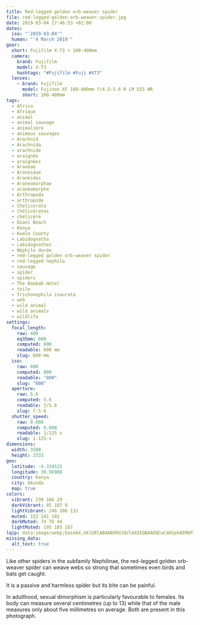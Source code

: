 ```yaml
---
title: Red-legged golden orb-weaver spider
file: red-legged-golden-orb-weaver-spider.jpg
date: 2019-03-04 17:46:53 +02:00
dates:
  iso: "'2019-03-04'"
  human: "'4 March 2019'"
gear:
  short: Fujifilm X-T3 + 100-400mm
  camera:
    brand: Fujifilm
    model: X-T3
    hashtags: "#Fujifilm #Fuji #XT3"
  lenses:
    - brand: Fujifilm
      model: Fujinon XF 100-400mm f/4.5-5.6 R LM OIS WR
      short: 100-400mm
tags:
  - Africa
  - Afrique
  - animal
  - animal sauvage
  - animalière
  - animaux sauvages
  - Arachnid
  - Arachnida
  - arachnide
  - araignée
  - araignées
  - Araneae
  - Araneidae
  - Aranéides
  - Araneomorphae
  - aranéomorphe
  - Arthropoda
  - arthropode
  - Chelicerata
  - Chélicérates
  - chélicéré
  - Diani Beach
  - Kenya
  - Kwale County
  - Labidognatha
  - Labidognathes
  - Néphile dorée
  - red-legged golden orb-weaver spider
  - red-legged nephila
  - sauvage
  - spider
  - spiders
  - The Baobab Hotel
  - toile
  - Trichonephila inaurata
  - web
  - wild animal
  - wild animals
  - wildlife
settings:
  focal_length:
    raw: 400
    eq35mm: 600
    computed: 600
    readable: 600 mm
    slug: 600-mm
  iso:
    raw: 800
    computed: 800
    readable: "800"
    slug: "800"
  aperture:
    raw: 5.6
    computed: 5.6
    readable: ƒ/5.6
    slug: f-5-6
  shutter_speed:
    raw: 0.008
    computed: 0.008
    readable: 1/125 s
    slug: 1-125-s
dimensions:
  width: 3500
  height: 2333
geo:
  latitude: -4.334515
  longitude: 39.56908
  country: Kenya
  city: Ukunda
  map: true
colors:
  vibrant: 239 166 29
  darkVibrant: 85 107 9
  lightVibrant: 246 206 131
  muted: 152 141 102
  darkMuted: 74 76 44
  lightMuted: 195 185 167
lqip: data:image/webp;base64,UklGRlABAABXRUJQVlA4IEQBAADQCwCdASpkAEMAP3Ggxlk/v7EvszMcA/AuCWUGcAzqnfQcHH38crfQbGWGnk4B4eQPjBehiez8cP+zv4jkcBvYYjM9xvVNz8BHqwRVLYRANoqZQH5mi85PkaFU2XYIECODINrOanQAANzfQQaowKN7gbk8juEz9DQt68FsnmbeGRQ5qdBxpbY94iSkNsvaiuHorrtuQAkId9B4zU/TAc+4LfGF8uMKSbuUzro2Y5k/19JdcgNyCv8xhiVcHeMNg/EnfHggRgc987yiQSnMZufi82TbtAaR0qfx+RwcSfda9t8Et4RWtMTjXkqp2C82mcojmTdYKsynhCQvsjjv6R1gB2kSRdo68ctDXVibKPs9AIE+3TooIlvLTVK2dR1308O8pEdeeLMNBAEehTyno9arLpL0oys6hsZCGYHXkxZUI6oAAAA=
missing_data:
  alt_text: true
---
```


Like other spiders in the subfamily Nephilinae, the red-legged golden orb-weaver spider can weave webs so strong that sometimes even birds and bats get caught.

It is a passive and harmless spider but its bite can be painful.

In adulthood, sexual dimorphism is particularly favourable to females. Its body can measure several centimetres (up to 13) while that of the male measures only about five millimetres on average. Both are present in this photograph.
